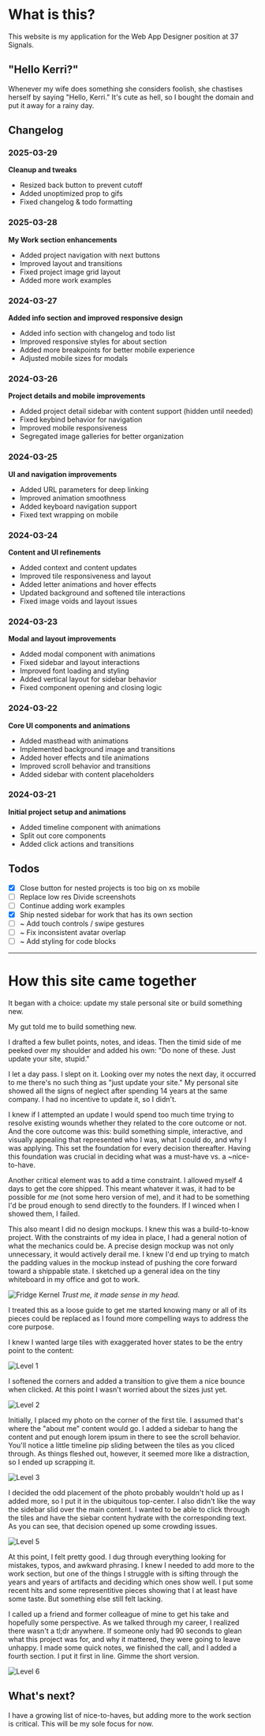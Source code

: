 # What is this?

This website is my application for the Web App Designer position at 37 Signals.

## "Hello Kerri?"

Whenever my wife does something she considers foolish, she chastises herself by saying "Hello, Kerri." It's cute as hell, so I bought the domain and put it away for a rainy day.

## Changelog

### 2025-03-29
**Cleanup and tweaks**
- Resized back button to prevent cutoff
- Added unoptimized prop to gifs
- Fixed changelog & todo formatting

### 2025-03-28
**My Work section enhancements**
- Added project navigation with next buttons
- Improved layout and transitions
- Fixed project image grid layout
- Added more work examples

### 2024-03-27
**Added info section and improved responsive design**
- Added info section with changelog and todo list
- Improved responsive styles for about section
- Added more breakpoints for better mobile experience
- Adjusted mobile sizes for modals

### 2024-03-26
**Project details and mobile improvements**
- Added project detail sidebar with content support (hidden until needed)
- Fixed keybind behavior for navigation
- Improved mobile responsiveness
- Segregated image galleries for better organization

### 2024-03-25
**UI and navigation improvements**
- Added URL parameters for deep linking
- Improved animation smoothness
- Added keyboard navigation support
- Fixed text wrapping on mobile

### 2024-03-24
**Content and UI refinements**
- Added context and content updates
- Improved tile responsiveness and layout
- Added letter animations and hover effects
- Updated background and softened tile interactions
- Fixed image voids and layout issues

### 2024-03-23
**Modal and layout improvements**
- Added modal component with animations
- Fixed sidebar and layout interactions
- Improved font loading and styling
- Added vertical layout for sidebar behavior
- Fixed component opening and closing logic

### 2024-03-22
**Core UI components and animations**
- Added masthead with animations
- Implemented background image and transitions
- Added hover effects and tile animations
- Improved scroll behavior and transitions
- Added sidebar with content placeholders

### 2024-03-21
**Initial project setup and animations**
- Added timeline component with animations
- Split out core components
- Added click actions and transitions

## Todos
- [x] Close button for nested projects is too big on xs mobile
- [ ] Replace low res Divide screenshots
- [ ] Continue adding work examples
- [x] Ship nested sidebar for work that has its own section
- [ ] ~ Add touch controls / swipe gestures
- [ ] ~ Fix inconsistent avatar overlap
- [ ] ~ Add styling for code blocks

---

# How this site came together

It began with a choice: update my stale personal site or build something new. 

My gut told me to build something new.

I drafted a few bullet points, notes, and ideas. Then the timid side of me peeked over my shoulder and added his own: "Do none of these. Just update your site, stupid."

I let a day pass. I slept on it. Looking over my notes the next day, it occurred to me there's no such thing as "just update your site." My personal site showed all the signs of neglect after spending 14 years at the same company. I had no incentive to update it, so I didn't. 

I knew if I attempted an update I would spend too much time trying to resolve existing wounds whether they related to the core outcome or not. And the core outcome was this: build something simple, interactive, and visually appealing that represented who I was, what I could do, and why I was applying. This set the foundation for every decision thereafter. Having this foundation was crucial in deciding what was a must-have vs. a ~nice-to-have.

Another critical element was to add a time constraint. I allowed myself 4 days to get the core shipped. This meant whatever it was, it had to be possible for *me* (not some hero version of me), and it had to be something I'd be proud enough to send directly to the founders. If I winced when I showed them, I failed.

This also meant I did no design mockups. I knew this was a build-to-know project. With the constraints of my idea in place, I had a general notion of what the mechanics could be. A precise design mockup was not only unnecessary, it would actively derail me. I knew I'd end up trying to match the padding values in the mockup instead of pushing the core forward toward a shippable state. I sketched up a general idea on the tiny whiteboard in my office and got to work.

![Fridge Kernel](/public/images/about-this-site/fridge-kernel.jpg)
*Trust me, it made sense in my head.*

I treated this as a loose guide to get me started knowing many or all of its pieces could be replaced as I found more compelling ways to address the core purpose.

I knew I wanted large tiles with exaggerated hover states to be the entry point to the content:

![Level 1](/public/images/about-this-site/about-level-1.gif)

I softened the corners and added a transition to give them a nice bounce when clicked. At this point I wasn't worried about the sizes just yet.

![Level 2](/public/images/about-this-site/about-level-2.gif)

Initially, I placed my photo on the corner of the first tile. I assumed that's where the "about me" content would go. I added a sidebar to hang the content and put enough lorem ipsum in there to see the scroll behavior. You'll notice a little timeline pip sliding between the tiles as you cliced through. As things fleshed out, however, it seemed more like a distraction, so I ended up scrapping it.

![Level 3](/public/images/about-this-site/about-level-3.gif)

I decided the odd placement of the photo probably wouldn't hold up as I added more, so I put it in the ubiquitous top-center. I also didn't like the way the sidebar slid over the main content. I wanted to be able to click through the tiles and have the siebar content hydrate with the corresponding text. As you can see, that decision opened up some crowding issues.

![Level 5](/public/images/about-this-site/about-level-5.gif)

At this point, I felt pretty good. I dug through everything looking for mistakes, typos, and awkward phrasing. I knew I needed to add more to the work section, but one of the things I struggle with is sifting through the years and years of artifacts and deciding which ones show well. I put some recent hits and some representitive pieces showing that I at least have some taste. But something else still felt lacking.

I called up a friend and former colleague of mine to get his take and hopefully some perspective. As we talked through my career, I realized there wasn't a tl;dr anywhere. If someone only had 90 seconds to glean what this project was for, and why it mattered, they were going to leave unhappy. I made some quick notes, we finished the call, and I added a fourth section. I put it first in line. Gimme the short version.

![Level 6](/public/images/about-this-site/about-level-6.gif)

## What's next?

I have a growing list of nice-to-haves, but adding more to the work section is critical. This will be my sole focus for now.